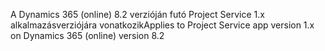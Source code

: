 <span data-ttu-id="cb696-101">A Dynamics 365 (online) 8.2 verzióján futó Project Service 1.x alkalmazásverziójára vonatkozik</span><span class="sxs-lookup"><span data-stu-id="cb696-101">Applies to Project Service app version 1.x on Dynamics 365 (online) version 8.2</span></span>



